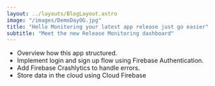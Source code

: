 ```yaml
---
layout: ../layouts/BlogLayout.astro
image: "/images/DemoDayOG.jpg"
title: "Hello Monitoring your latest app release just go easier"
subtitle: "Meet the new Release Monitoring dashboard"
---
```

- Overview how this app structured.
- Implement login and sign up flow using Firebase Authentication.
- Add Firebase Crashlytics to handle errors.
- Store data in the cloud using Cloud Firebase
